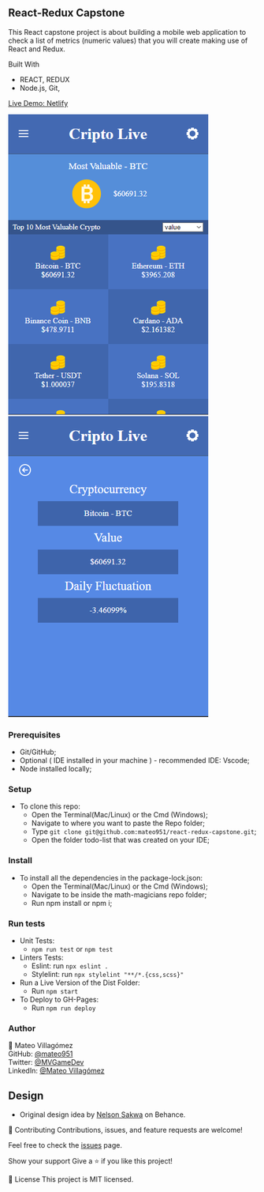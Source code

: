 ## React-Redux Capstone  ##

This React capstone project is about building a mobile web application to check a list of metrics (numeric values) that you will create making use of React and Redux.

Built With

- REACT, REDUX
- Node.js, Git, 

[Live Demo: Netlify](https://react-castpone-mv.netlify.app)

![ScreenShot](./src/demo.png?raw=true)
![ScreenShot](./src/details.png?raw=true)

### Prerequisites

- Git/GitHub;
- Optional ( IDE installed in your machine ) - recommended IDE: Vscode;
- Node installed locally;

### Setup

- To clone this repo:
  - Open the Terminal(Mac/Linux) or the Cmd (Windows);
  - Navigate to where you want to paste the Repo folder;
  - Type `git clone git@github.com:mateo951/react-redux-capstone.git`;
  - Open the folder todo-list that was created on your IDE;

### Install

- To install all the dependencies in the package-lock.json:
  - Open the Terminal(Mac/Linux) or the Cmd (Windows);
  - Navigate to be inside the math-magicians repo folder;
  - Run npm install or npm i;
  
### Run tests

- Unit Tests:
  - `npm run test` or `npm test`
- Linters Tests:
  - Eslint: run `npx eslint .`
  - Stylelint: run `npx stylelint "**/*.{css,scss}"`
- Run a Live Version of the Dist Folder:
  - Run `npm start`
- To Deploy to GH-Pages:
  - Run `npm run deploy`

### Author ###
👤 Mateo Villagómez<br>
GitHub: [@mateo951](https://github.com/mateo951)<br>
Twitter: [@MVGameDev](https://twitter.com/MVGameDev)<br>
LinkedIn: [@Mateo Villagómez](https://www.linkedin.com/in/mateo-villagómez/)<br>

## Design 
- Original design idea by [Nelson Sakwa](https://www.behance.net/sakwadesignstudio) on Behance. 

🤝 Contributing
Contributions, issues, and feature requests are welcome!

Feel free to check the [issues](https://github.com/mateo951/react-redux-capstone/issues) page.

Show your support
Give a ⭐️ if you like this project!

📝 License
This project is MIT licensed.

